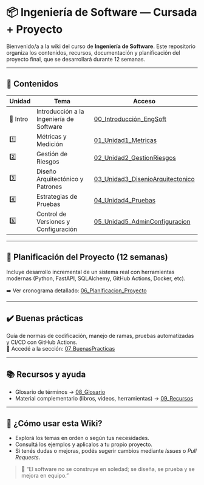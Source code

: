 # 📦 Ingeniería de Software — Cursada + Proyecto

Bienvenido/a a la wiki del curso de **Ingeniería de Software**. Este repositorio organiza los contenidos, recursos, documentación y planificación del proyecto final, que se desarrollará durante 12 semanas.

---

## 📘 Contenidos

| Unidad | Tema | Acceso |
|-------|------|--------|
| 🔹 Intro | Introducción a la Ingeniería de Software | [00_Introducción_EngSoft](00_Introducción_EngSoft.md) |
| 1️⃣ | Métricas y Medición | [01_Unidad1_Metricas](01_Unidad1_Metricas.md) |
| 2️⃣ | Gestión de Riesgos | [02_Unidad2_GestionRiesgos](02_Unidad2_GestionRiesgos.md) |
| 3️⃣ | Diseño Arquitectónico y Patrones | [03_Unidad3_DisenioArquitectonico](03_Unidad3_DisenioArquitectonico.md) |
| 4️⃣ | Estrategias de Pruebas | [04_Unidad4_Pruebas](04_Unidad4_Pruebas.md) |
| 5️⃣ | Control de Versiones y Configuración | [05_Unidad5_AdminConfiguracion](05_Unidad5_AdminConfiguracion.md) |

---

## 📅 Planificación del Proyecto (12 semanas)

Incluye desarrollo incremental de un sistema real con herramientas modernas (Python, FastAPI, SQLAlchemy, GitHub Actions, Docker, etc).

➡️ Ver cronograma detallado: [06_Planificacion_Proyecto](06_Planificacion_Proyecto.md)

---

## ✔️ Buenas prácticas

Guía de normas de codificación, manejo de ramas, pruebas automatizadas y CI/CD con GitHub Actions.  
🧭 Accedé a la sección: [07_BuenasPracticas](07_BuenasPracticas.md)

---

## 📚 Recursos y ayuda

- Glosario de términos → [08_Glosario](08_Glosario.md)  
- Material complementario (libros, videos, herramientas) → [09_Recursos](09_Recursos.md)

---

## 🤝 ¿Cómo usar esta Wiki?

- Explorá los temas en orden o según tus necesidades.
- Consultá los ejemplos y aplicalos a tu propio proyecto.
- Si tenés dudas o mejoras, podés sugerir cambios mediante _Issues_ o _Pull Requests_.

> 🧠 “El software no se construye en soledad; se diseña, se prueba y se mejora en equipo.”
